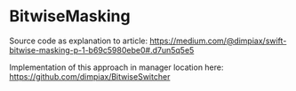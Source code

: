 # BitwiseMasking
Source code as explanation to article: https://medium.com/@dimpiax/swift-bitwise-masking-p-1-b69c5980ebe0#.d7un5q5e5

Implementation of this approach in manager location here: https://github.com/dimpiax/BitwiseSwitcher
